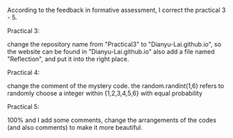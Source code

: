 According to the feedback in formative assessment, I correct the practical 3 - 5.

Practical 3:

change the repository name from "Practical3" to "Dianyu-Lai.github.io", so the website can be found in "Dianyu-Lai.github.io"
also add a file named "Reflection", and put it into the right place.

Practical 4:

change the comment of the mystery code. 
the random.randint(1,6) refers to randomly choose a integer within {1,2,3,4,5,6} with equal probability

Practical 5:

100% and I add some comments, change the arrangements of the codes (and also comments) to make it more beautiful.
